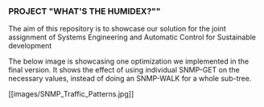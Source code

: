 ### PROJECT "WHAT'S THE HUMIDEX?""

The aim of this repository is to showcase our solution for the joint assignment of Systems Engineering and Automatic Control for Sustainable development

The below image is showcasing one optimization we implemented in the final version. It shows the effect of using individual SNMP-GET on the necessary values, instead of doing an SNMP-WALK for a whole sub-tree.

[[images/SNMP_Traffic_Patterns.jpg]]
